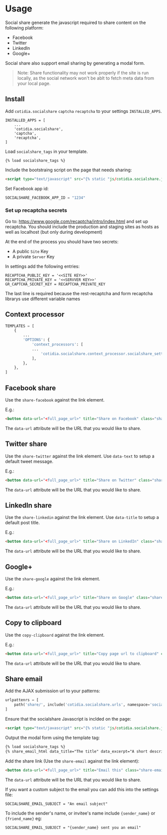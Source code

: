 Usage
=====

Social share generate the javascript required to share content on the following platform:

- Facebook
- Twitter
- LinkedIn
- Google+

Social share also support email sharing by generating a modal form.

> Note: Share functionality may not work properly if the site is run locally, as the social network won't be ablt to fetch meta data from your local page.


## Install

Add `cotidia.socialshare` `captcha` `recaptcha` to your settings `INSTALLED_APPS`.

```
INSTALLED_APPS = [
    ...
    'cotidia.socialshare',
    'captcha',
    'recaptcha',
]

```

Load `socialshare_tags` in your template.

```
{% load socialshare_tags %}
```

Include the bootstraing script on the page that needs sharing:

```html
<script type="text/javascript" src="{% static "js/cotidia.socialshare.js" %}"></script>
```

Set Facebook app id:

```python
SOCIALSHARE_FACEBOOK_APP_ID = "1234"
```

### Set up recaptcha secrets

Go to: https://www.google.com/recaptcha/intro/index.html and set up recaptcha. You should include the production and staging sites as hosts as well as localhost (but only during development)

At the end of the process you should have two secrets:
 * A public `Site` Key
 * A private `Server` Key

In settings add the following entries:

```
RECAPTCHA_PUBLIC_KEY = '<<SITE KEY>>'
RECAPTCHA_PRIVATE_KEY = '<<SERVVER KEY>>'
GR_CAPTCHA_SECRET_KEY = RECAPTCHA_PRIVATE_KEY
```
The last line is required because the rest-recaptcha and form recaptcha librarys use different variable names

## Context processor

```python
TEMPLATES = [
    {
        ...
        'OPTIONS': {
            'context_processors': [
            ...
                'cotidia.socialshare.context_processor.socialshare_settings',
            ],
        },
    },
]
```

## Facebook share

Use the `share-facebook` against the link element.

E.g.:

```html
<button data-url="<full_page_url>" title="Share on Facebook" class="share-facebook">Share on Facebook</button>
```

The `data-url` attribute will be the URL that you would like to share.


## Twitter share

Use the `share-twitter` against the link element. Use `data-text` to setup a default tweet message.

E.g.:

```html
<button data-url="<full_page_url>" title="Share on Twitter" class="share-twitter" data-text="Best page ever">Share on Twitter</button>
```

The `data-url` attribute will be the URL that you would like to share.

## LinkedIn share

Use the `share-linkedin` against the link element. Use `data-title` to setup a default post title.

E.g.:

```html
<button data-url="<full_page_url>" title="Share on LinkedIn" class="share-linkedin" data-title="Best page ever">Share on LinkedIn</button>
```

The `data-url` attribute will be the URL that you would like to share.

## Google+

Use the `share-google` against the link element.

E.g.:

```html
<button data-url="<full_page_url>" title="Share on Google" class="share-google">Share on Google</button>
```

The `data-url` attribute will be the URL that you would like to share.


## Copy to clipboard

Use the `copy-clipboard` against the link element.

E.g.:

```html
<button data-url="<full_page_url>" title="Copy page url to clipboard" class="copy-clipboard">Copy to clipboard</button>
```

The `data-url` attribute will be the URL that you would like to share.


## Share email

Add the AJAX submission url to your patterns:

```python
urlpattenrs = [
    path('share/', include('cotidia.socialshare.urls', namespace='socialshare-api')),
]
```

Ensure that the socialshare Javascript is inclded on the page:

```html
<script type="text/javascript" src="{% static "js/cotidia.socialshare.js" %}"></script>
```

Output the modal form using the template tag:

```html
{% load socialshare_tags %}
{% share_email_html data_title="The title" data_excerpt="A short description" data_image="An image url" data_action_btn="Text in the email link" %}
```

Add the share link (Use the `share-email` against the link element):

```html
<button data-url="<full_page_url>" title="Email this" class="share-email">Share</button>
```

The `data-url` attribute will be the URL that you would like to share.

If you want a custom subject to the email you can add this into the settings file:
```
SOCIALSHARE_EMAIL_SUBJECT = "An email subject"
```

To include the sender's name, or invitee's name include `{sender_name}` or `{friend_name}` eg:
```
SOCIALSHARE_EMAIL_SUBJECT = "{sender_name} sent you an email"
```